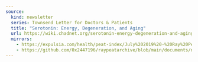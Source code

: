 ```yaml
---
source:
  kind: newsletter
  series: Townsend Letter for Doctors & Patients
  title: "Serotonin: Energy, Degeneration, and Aging"
  url: https://wiki.chadnet.org/serotonin-energy-degeneration-and-aging.pdf
  mirrors:
    - https://expulsia.com/health/peat-index/July%202019%20-%20Ray%20Peat's%20Newsletter%20.pdf
    - https://github.com/0x2447196/raypeatarchive/blob/main/documents/newsletters/serotonin-energy-degeneration-and-aging.txt
---
```

